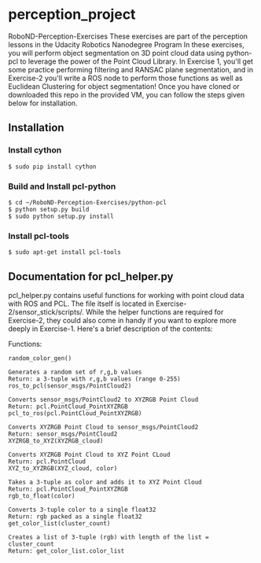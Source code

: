 # perception_project

RoboND-Perception-Exercises
These exercises are part of the perception lessons in the Udacity Robotics Nanodegree Program In these exercises, you will perform object segmentation on 3D point cloud data using python-pcl to leverage the power of the Point Cloud Library. In Exercise 1, you'll get some practice performing filtering and RANSAC plane segmentation, and in Exercise-2 you'll write a ROS node to perform those functions as well as Euclidean Clustering for object segmentation! Once you have cloned or downloaded this repo in the provided VM, you can follow the steps given below for installation.

## Installation
### Install cython
```
$ sudo pip install cython
```
### Build and Install pcl-python
```
$ cd ~/RoboND-Perception-Exercises/python-pcl
$ python setup.py build
$ sudo python setup.py install
```
### Install pcl-tools
```
$ sudo apt-get install pcl-tools
```
## Documentation for pcl_helper.py
pcl_helper.py contains useful functions for working with point cloud data with ROS and PCL. The file itself is located in Exercise-2/sensor_stick/scripts/. While the helper functions are required for Exercise-2, they could also come in handy if you want to explore more deeply in Exercise-1. Here's a brief description of the contents:

Functions:
```
random_color_gen()
```
```
Generates a random set of r,g,b values
Return: a 3-tuple with r,g,b values (range 0-255)
ros_to_pcl(sensor_msgs/PointCloud2)
```
```
Converts sensor_msgs/PointCloud2 to XYZRGB Point Cloud
Return: pcl.PointCloud_PointXYZRGB
pcl_to_ros(pcl.PointCloud_PointXYZRGB)
```
```
Converts XYZRGB Point Cloud to sensor_msgs/PointCloud2
Return: sensor_msgs/PointCloud2
XYZRGB_to_XYZ(XYZRGB_cloud)
```
```
Converts XYZRGB Point Cloud to XYZ Point CLoud
Return: pcl.PointCloud
XYZ_to_XYZRGB(XYZ_cloud, color)
```
```
Takes a 3-tuple as color and adds it to XYZ Point Cloud
Return: pcl.PointCloud_PointXYZRGB
rgb_to_float(color)
```
```
Converts 3-tuple color to a single float32
Return: rgb packed as a single float32
get_color_list(cluster_count)
```
```
Creates a list of 3-tuple (rgb) with length of the list = cluster_count
Return: get_color_list.color_list
```
